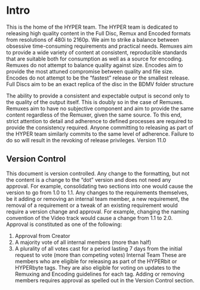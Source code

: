 # Intro

This is the home of the HYPER team. The HYPER team is dedicated to releasing high quality content in the Full Disc, Remux and Encoded formats from resolutions of 480i to 2160p. We aim to strike a balance between obsessive time-consuming requirements and practical needs. Remuxes aim to provide a wide variety of content at consistent, reproducible standards that are suitable both for consumption as well as a source for encoding. Remuxes do not attempt to balance quality against size. Encodes aim to provide the most attuned compromise between quality and file size. Encodes do not attempt to be the “fastest” release or the smallest release. Full Discs aim to be an exact replica of the disc in the BDMV folder structure


The ability to provide a consistent and expectable output is second only to the quality of the output itself. This is doubly so in the case of Remuxes. Remuxes aim to have no subjective component and aim to provide the same content regardless of the Remuxer, given the same source. To this end, strict attention to detail and adherence to defined processes are required to provide the consistency required. Anyone committing to releasing as part of the HYPER team similarly commits to the same level of adherence. Failure to do so will result in the revoking of release privileges.
Version
11.0


## Version Control
This document is version controlled. Any change to the formatting, but not the content is a change to the “dot” version and does not need any approval. For example, consolidating two sections into one would cause the version to go from 1.0 to 1.1. Any changes to the requirements themselves, be it adding or removing an internal team member, a new requirement, the removal of a requirement or a tweak of an existing requirement would require a version change and approval. For example, changing the naming convention of the Video track would cause a change from 1.1 to 2.0. Approval is constituted as one of the following:
1. Approval from Creator
2. A majority vote of all internal members (more than half)
3. A plurality of all votes cast for a period lasting 7 days from the initial request to vote (more than competing votes)
Internal Team
These are members who are eligible for releasing as part of the HYPERbit or HYPERbyte tags. They are also eligible for voting on updates to the Remuxing and Encoding guidelines for each tag. Adding or removing members requires approval as spelled out in the Version Control section.



